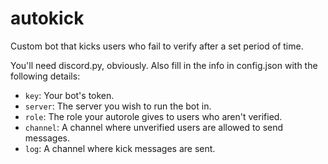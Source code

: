# autokick
Custom bot that kicks users who fail to verify after a set period of time. 

You'll need discord.py, obviously. Also fill in the info in config.json with the following details:

* `key`: Your bot's token.
* `server`: The server you wish to run the bot in.
* `role`: The role your autorole gives to users who aren't verified.
* `channel`: A channel where unverified users are allowed to send messages.
* `log`: A channel where kick messages are sent.
